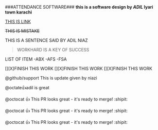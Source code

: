 ###ATTENDANCE SOFTWARE###
**this is a software design by *ADIL* lyari town karachi**

[THIS IS LINK](adil@gmail.com)

~~THIS IS MISTAKE~~ 

THIS IS A SENTENCE SAID BY ADIL NIAZ
>WORKHARD IS A KEY OF SUCCESS

LIST OF ITEM
-ABX
-AFS
-FSA

[][X]FINISH THIS WORK
[][X]FINISH THIS WORK
[][X]FINISH THIS WORK

@github/support This is update given by niazi

@octate:+1:adil is great

@octocat :+1: This PR looks great - it's ready to merge! :shipit:

@octocat :+1: This PR looks great - it's ready to merge! :shipit:


@octocat :+1: This PR looks great - it's ready to merge! :shipit:
